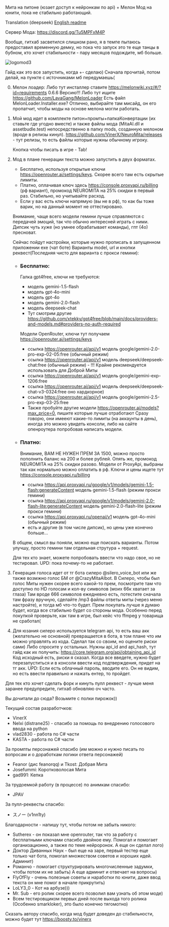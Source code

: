 Мита на питоне (юзает доступ к нейронкам по api) + Мелон Мод на юнити, пока не стабильно работающий.

Translation (deepseek) [English readme](README_EN.md)

Сервер Мода: https://discord.gg/Tu5MPFxM4P

Вообще, гитхаб засветился слишком рано, я в темпе пытаюсь предоставил временную демку, но пока что запуск это те еще танцы в бубном, кто хочет стабильности - пару месяцов подождите, мб больше.

![logomod3](https://github.com/user-attachments/assets/aea3ec44-c203-4d4a-a405-a09191188464)

Гайд как это все запустить, когда +- сделаю)
Сначала прочитай, потом делай, на пункте с источниками мб передумаешь(

0) Мелон лоадер:
Либо тут инсталлер ставите https://melonwiki.xyz/#/?id=requirements 0.6.6 Версию!!!
Либо тут ищите https://github.com/LavaGang/MelonLoader
Есть файл MelonLoader.Installer.exe?
Отлично, выбирайте там мисайд, он его пропатчит, чтобы моды на основе мелона могли работать.

1) Мой мод идет в комплекте питон+промты+папкаКонвертации (их ставьте где угодно вместе) и также файлы мода (MitaAI.dll и assetbudle.test) непосредственно в папку mods, 
созданную мелоном (вроде в релизы кинул).
https://github.com/VinerX/NeuroMita/releases - тут релизы, то есть файлы которые нужны обычному игроку.

   Кнопка чтобы писать в игре - Tab!

2) Мод в плане генерации текста можно запустить в двух форматах.
   
   - Бесплатно, используя открытые ключи https://openrouter.ai/settings/keys. Скорее всего там есть скрытые лимиты.
   - Платно, оплачивая ключ здесь https://console.proxyapi.ru/billing (рф вариант), промокод NEUROMITA на 25% скидки в первый раз. Стабильно, но учитывайте расход.
   - Если у вас есть ключи напрямую (вы не в рф), то как бы тоже варик, но на данный момент не оттестировано.
   
   Внимание, чаще всего модели гемини лучше справляются с передачей эмоций, так что обычно интересней играть с ними. Дипсик чуть хуже (но умнее обрабатывает команды), гпт (4о) пресноват.

   Сейчас пойдут настройки, которые нужно прописать в запущенном приложении exe (чат боте)
   Варианты model, url и кнопки реквест(Последняя чисто для варианта с прокси гемини):
   
   - ### Бесплатно:
      Галка gpt4free, ключи не требуются: 
      - модель gemini-1.5-flash
      - модель gpt-4o-mini
      - модель gpt-4o
      - модель gemini-2.0-flash
      - модель deepseek-chat
      - Тут смотрим другие https://github.com/xtekky/gpt4free/blob/main/docs/providers-and-models.md#providers-no-auth-required
        
      Модели OpenRouter, ключи тут получаем https://openrouter.ai/settings/keys
      - ссылка https://openrouter.ai/api/v1 модель google/gemini-2.0-pro-exp-02-05:free (обычный режим)
      - ссылка https://openrouter.ai/api/v1 модель deepseek/deepseek-chat:free (обычный режим) - !!! Крайне рекомендуется использовать для Доброй Миты
      - ссылка https://openrouter.ai/api/v1 модель google/gemini-exp-1206:free
      - ссылка https://openrouter.ai/api/v1 модель deepseek/deepseek-chat-v3-0324:free оно хардкорное)
      - ссылка https://openrouter.ai/api/v1 модель google/gemini-2.5-pro-exp-03-25:free
      - Также пробуйте другие модели https://openrouter.ai/models?max_price=0, пишите которые лучше отработают
      Сразу говорю, они имееют какие-то лимиты (на аккаунты в день), иногда это можно увидеть консоли, либо на сайте опенроутера попробовав написать модели.
   
   
   - ### Платно: 
      Внимание, ВАМ НЕ НУЖЕН ПРЕМ ЗА 1500, можно просто пополнить баланс на 200 и более рублей. Опять же, промокод NEUROMITA на 25% скидки разово. 
      Модели от ProxyApi, выбраны так как нормально можно оплатить в рф. Ключи и цены ищете тут https://console.proxyapi.ru/billing
      - ссылка https://api.proxyapi.ru/google/v1/models/gemini-1.5-flash:generateContent модель gemini-1.5-flash (режим прокси гемини)
      - ссылка https://api.proxyapi.ru/google/v1/models/gemini-2.0-flash-lite:generateContent модель gemini-2.0-flash-lite (режим прокси гемини)
      - ссылка https://api.proxyapi.ru/openai/v1 модель gpt-4o-mini (обычный режим)
      - есть и другие (в том числе дипсик), но цены уже конечно больше...
      
   
   В общем, смысл вы поняли, можно еще поискать варианты. Потом улучшу, просто гемини там отдельная струтура + request.

   Для тех кто знает, можете попробовать ввести что надо свое, но не тестировал. UPD: пока почему-то не работает.

4) Генерация голоса идет от тг бота силеро @silero_voice_bot или же также возмжно голос БМ от @CrazyMitaAIbot. В Силеро, чтобы был голос Миты нужен скорее всего какой-то прем, посмотрите там что доступно по HD голосам и кол-ву символов (моих 66к хватает за глаза)
Там вроде 666 символов ежедневно есть, потестите сначала там фразу вручную, сделайте /mp3 файлы ответы миты (через меню настройте), и тогда мб что-то будет. Прем покупать лучше я думаю будет, когда все стабильно будет со стороны мода.
Особенно перед покупкой проверьте, как там в игре, был кейс что ffmpeg у товарища не сработал(

6) Для юзания силеро используется telegram api, то есть ваш акк (желательно не основной) превращается в бота, в том плане что им можно управлять из кода. Сделал так со своим, но оцените риски сами) Либо спросите у остальных.
Нужны api_id and api_hash, тут гайд как их получить: https://core.telegram.org/api/obtaining_api_id
Код исходный есть, риски я сказал. 
Когда все введете, нужно будет перезапуститься и в консоли ввести код подтверждения, придет на тг акк.
UPD: Если есть облачный пароль, вводите его. Он не видим, но есть ввести правильно и нажать ентер, то пройдет.


Для тех кто хочет сделать форк и кинуть пулл реквест - лучше меня заранее предупредите, гитхаб обновляю оч часто. 


Вы дочитали до сюда? Возьмите с полки пирожок))

Текущий состав разработчков:
- VinerX
- Nelxi (distrane25) - спасибо за помощь по внедрению голосового ввода на python
- vlad2830 - работа по C# части 
- KASTA - работа по C# части

За промпты персонажей спасибо (им можно и нужно писать по вопросам и о доработкам логики ответа персонажей)
- Feanor (дис feanorqq) и Tkost: Добрая Мита
- Josefummi: Коротковолосая Мита
- gad991: Кепка

За трудоемкой работу (в процессе) по анимкам спасибо:
- JPAV

За пулл-реквесты спасибо:
- スノー (v1nn1ty)

Благодарности - напишу тут, чтобы потом не забыть никого:
- Sutherex - он показал мне openrouter, так что за работу с бесплатными ключами спасибо двойное ему. Помогал и помогает организационно, а также по теме нейроронок. А еще он сделал лого)
- Доктор Диванных Наук - был еще на заре, первый тестер еще только чат бота, помогал множеством советов и хороших идей. Админит)
- Романчо - помогает структурировать многочисленные задумки, чтобы потом их не забыть) А еще админит и отвечает на вопросы)
- FlyOfFly - очень полезные советы и наработки по юнити, даже ввод текста он мне помог в начале прикрутить)
- LoLY3_0 - Кот на арбузе)))
- Mr. Sub - его ролик скорее всего позволил вам узнать об этом моде) 
- Всем тестировщиком первых дней после выхода того ролика (Особенно smarkloker), это было конечно тягомотно) 

Сказать автору спасибо, когда мод будет доведен до стабильности, можно будет тут https://boosty.to/vinerx
 

